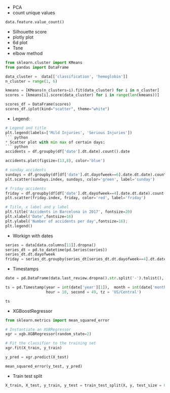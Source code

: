 * PCA
* count unique values
``` python
data.feature.value_count()
``` 
* Silhouette score
* plotly plot
* 6d plot
* Tsne
* elbow method
``` python
from sklearn.cluster import KMeans
from pandas import DataFrame

data_cluster =  data[['classification', 'hemoglobin']]
n_cluster = range(1, 6)

kmeans = [KMeans(n_clusters=i).fit(data_cluster) for i in n_cluster]
scores = [kmeans[i].score(data_cluster) for i in range(len(kmeans))]

scores_df = DataFrame(scores)
scores_df.iplot(kind="scatter", theme="white")
```
* Legend: 
``` python
# Legend and title
plt.legend(labels=['Mild Injuries', 'Serious Injuries'])
``` python
* Scatter plot with min max of certain days: 
``` python
accidents = df.groupby(df['date'].dt.date).count().date

accidents.plot(figsize=(13,8), color='blue')

# sunday accidents
sundays = df.groupby(df[df['date'].dt.dayofweek==6].date.dt.date).count().date
plt.scatter(sundays.index, sundays, color='green', label='sunday')

# friday accidents
friday = df.groupby(df[df['date'].dt.dayofweek==4].date.dt.date).count().date
plt.scatter(friday.index, friday, color='red', label='friday')

# Title, x label and y label
plt.title('Accidents in Barcelona in 2017', fontsize=20)
plt.xlabel('Date',fontsize=16)
plt.ylabel('Number of accidents per day',fontsize=16);
plt.legend()
```
* Workign with dates
```python
series = data[data.columns[11]].dropna()
series_dt = pd.to_datetime(pd.Series(series))
series_dt.dt.dayofweek
friday = series_dt.groupby(series_dt[series_dt.dt.dayofweek==4].dt.date).count()
```
* Timestamps
``` python
date = pd.DataFrame(data.last_review.dropna().str.split('-').tolist(), columns = ['year','month', 'day'])

ts = pd.Timestamp(year = int(date['year'][1]),  month = int(date['month'][1]), day = int(date['day'][1]),  
                  hour = 10, second = 49, tz = 'US/Central')  

ts
```
* XGBoostRegressor
``` python
from sklearn.metrics import mean_squared_error

# Instantiate an XGBRegressor
xgr = xgb.XGBRegressor(random_state=2)

# Fit the classifier to the training set
xgr.fit(X_train, y_train)

y_pred = xgr.predict(X_test)

mean_squared_error(y_test, y_pred)
```
* Train test split
``` python
X_train, X_test, y_train, y_test = train_test_split(X, y, test_size = 0.2, random_state = 10)
```